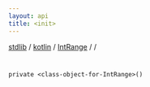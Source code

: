 ```yaml
---
layout: api
title: <init>
---
```

[stdlib](../../../index.md) / [kotlin](../../index.md) / [IntRange](../index.md) / [<class-object-for-IntRange>](index.md) / [<init>](_init_.md)

# <init>

```
private <class-object-for-IntRange>()
```

